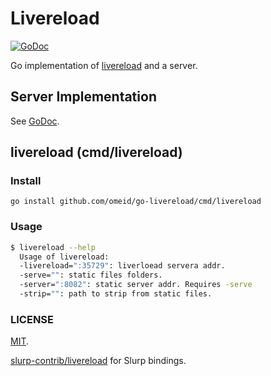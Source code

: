 # Livereload
[![GoDoc](https://godoc.org/github.com/omeid/livereload?status.svg)](https://godoc.org/github.com/omeid/livereload)

Go implementation of [livereload](http://livereload.com/) and a server.


## Server Implementation
 See [GoDoc](https://godoc.org/github.com/omeid/livereload).

## livereload (cmd/livereload)


### Install

```
go install github.com/omeid/go-livereload/cmd/livereload
```
### Usage

```sh 
$ livereload --help
  Usage of livereload:
  -livereload=":35729": liverloead servera addr.
  -serve="": static files folders.
  -server=":8082": static server addr. Requires -serve 
  -strip="": path to strip from static files.
```



### LICENSE
  [MIT](LICENSE).

[slurp-contrib/livereload](https://github.com/slurp-contrib/livereload/) for Slurp bindings.
